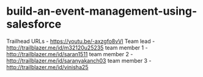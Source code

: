 # build-an-event-management-using-salesforce
Trailhead URLs - https://youtu.be/-axzgfo8vVl
Team lead - http://trailblazer.me/id/m32120u25235
team member 1 - http://trailblazer.me/id/saran1511
team member 2 - http://trailblazer.me/id/saranyakanch03
team member 3 - http://trailblazer.me/id/vinisha25
